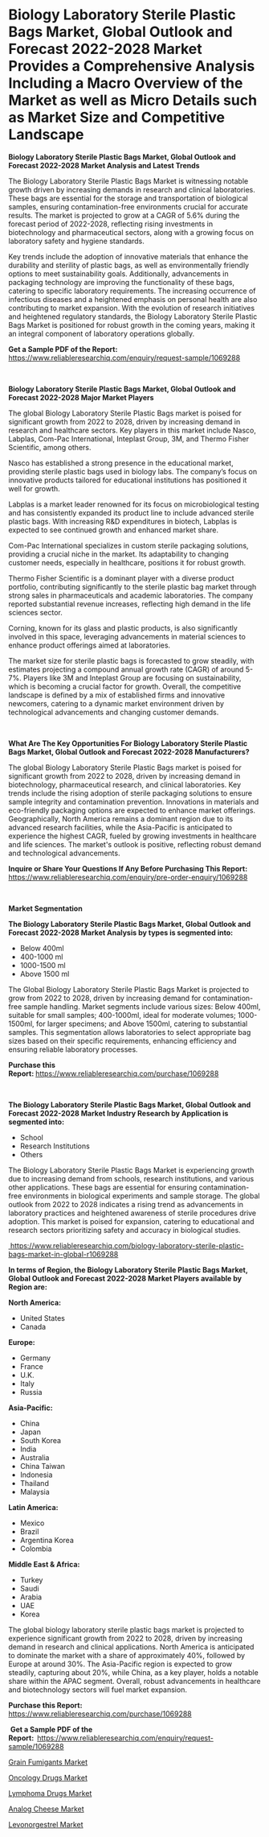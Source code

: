 <p><h1>Biology Laboratory Sterile Plastic Bags Market, Global Outlook and Forecast 2022-2028 Market Provides a Comprehensive Analysis Including a Macro Overview of the Market as well as Micro Details such as Market Size and Competitive Landscape</h1></p><p><strong>Biology Laboratory Sterile Plastic Bags Market, Global Outlook and Forecast 2022-2028 Market Analysis and Latest Trends</strong></p>
<p><p>The Biology Laboratory Sterile Plastic Bags Market is witnessing notable growth driven by increasing demands in research and clinical laboratories. These bags are essential for the storage and transportation of biological samples, ensuring contamination-free environments crucial for accurate results. The market is projected to grow at a CAGR of 5.6% during the forecast period of 2022-2028, reflecting rising investments in biotechnology and pharmaceutical sectors, along with a growing focus on laboratory safety and hygiene standards.</p><p>Key trends include the adoption of innovative materials that enhance the durability and sterility of plastic bags, as well as environmentally friendly options to meet sustainability goals. Additionally, advancements in packaging technology are improving the functionality of these bags, catering to specific laboratory requirements. The increasing occurrence of infectious diseases and a heightened emphasis on personal health are also contributing to market expansion. With the evolution of research initiatives and heightened regulatory standards, the Biology Laboratory Sterile Plastic Bags Market is positioned for robust growth in the coming years, making it an integral component of laboratory operations globally.</p></p>
<p><strong>Get a Sample PDF of the Report:&nbsp;</strong> <a href="https://www.reliableresearchiq.com/enquiry/request-sample/1069288">https://www.reliableresearchiq.com/enquiry/request-sample/1069288</a></p>
<p>&nbsp;</p>
<p><strong>Biology Laboratory Sterile Plastic Bags Market, Global Outlook and Forecast 2022-2028 Major Market Players</strong></p>
<p><p>The global Biology Laboratory Sterile Plastic Bags market is poised for significant growth from 2022 to 2028, driven by increasing demand in research and healthcare sectors. Key players in this market include Nasco, Labplas, Com-Pac International, Inteplast Group, 3M, and Thermo Fisher Scientific, among others.</p><p>Nasco has established a strong presence in the educational market, providing sterile plastic bags used in biology labs. The company’s focus on innovative products tailored for educational institutions has positioned it well for growth. </p><p>Labplas is a market leader renowned for its focus on microbiological testing and has consistently expanded its product line to include advanced sterile plastic bags. With increasing R&D expenditures in biotech, Labplas is expected to see continued growth and enhanced market share.</p><p>Com-Pac International specializes in custom sterile packaging solutions, providing a crucial niche in the market. Its adaptability to changing customer needs, especially in healthcare, positions it for robust growth.</p><p>Thermo Fisher Scientific is a dominant player with a diverse product portfolio, contributing significantly to the sterile plastic bag market through strong sales in pharmaceuticals and academic laboratories. The company reported substantial revenue increases, reflecting high demand in the life sciences sector.</p><p>Corning, known for its glass and plastic products, is also significantly involved in this space, leveraging advancements in material sciences to enhance product offerings aimed at laboratories.</p><p>The market size for sterile plastic bags is forecasted to grow steadily, with estimates projecting a compound annual growth rate (CAGR) of around 5-7%. Players like 3M and Inteplast Group are focusing on sustainability, which is becoming a crucial factor for growth. Overall, the competitive landscape is defined by a mix of established firms and innovative newcomers, catering to a dynamic market environment driven by technological advancements and changing customer demands.</p></p>
<p>&nbsp;</p>
<p><strong>What Are The Key Opportunities For Biology Laboratory Sterile Plastic Bags Market, Global Outlook and Forecast 2022-2028 Manufacturers?</strong></p>
<p><p>The global Biology Laboratory Sterile Plastic Bags market is poised for significant growth from 2022 to 2028, driven by increasing demand in biotechnology, pharmaceutical research, and clinical laboratories. Key trends include the rising adoption of sterile packaging solutions to ensure sample integrity and contamination prevention. Innovations in materials and eco-friendly packaging options are expected to enhance market offerings. Geographically, North America remains a dominant region due to its advanced research facilities, while the Asia-Pacific is anticipated to experience the highest CAGR, fueled by growing investments in healthcare and life sciences. The market's outlook is positive, reflecting robust demand and technological advancements.</p></p>
<p><strong>Inquire or Share Your Questions If Any Before Purchasing This Report:</strong> <a href="https://www.reliableresearchiq.com/enquiry/pre-order-enquiry/1069288">https://www.reliableresearchiq.com/enquiry/pre-order-enquiry/1069288</a></p>
<p>&nbsp;</p>
<p><strong>Market Segmentation</strong></p>
<p><strong>The Biology Laboratory Sterile Plastic Bags Market, Global Outlook and Forecast 2022-2028 Market Analysis by types is segmented into:</strong></p>
<p><ul><li>Below 400ml</li><li>400-1000 ml</li><li>1000-1500 ml</li><li>Above 1500 ml</li></ul></p>
<p><p>The Global Biology Laboratory Sterile Plastic Bags Market is projected to grow from 2022 to 2028, driven by increasing demand for contamination-free sample handling. Market segments include various sizes: Below 400ml, suitable for small samples; 400-1000ml, ideal for moderate volumes; 1000-1500ml, for larger specimens; and Above 1500ml, catering to substantial samples. This segmentation allows laboratories to select appropriate bag sizes based on their specific requirements, enhancing efficiency and ensuring reliable laboratory processes.</p></p>
<p><strong>Purchase this Report:&nbsp;</strong><a href="https://www.reliableresearchiq.com/purchase/1069288">https://www.reliableresearchiq.com/purchase/1069288</a></p>
<p>&nbsp;</p>
<p><strong>The Biology Laboratory Sterile Plastic Bags Market, Global Outlook and Forecast 2022-2028 Market Industry Research by Application is segmented into:</strong></p>
<p><ul><li>School</li><li>Research Institutions</li><li>Others</li></ul></p>
<p><p>The Biology Laboratory Sterile Plastic Bags Market is experiencing growth due to increasing demand from schools, research institutions, and various other applications. These bags are essential for ensuring contamination-free environments in biological experiments and sample storage. The global outlook from 2022 to 2028 indicates a rising trend as advancements in laboratory practices and heightened awareness of sterile procedures drive adoption. This market is poised for expansion, catering to educational and research sectors prioritizing safety and accuracy in biological studies.</p></p>
<p><a href="https://www.reliableresearchiq.com/biology-laboratory-sterile-plastic-bags-market-in-global-r1069288">&nbsp;https://www.reliableresearchiq.com/biology-laboratory-sterile-plastic-bags-market-in-global-r1069288</a></p>
<p><strong>In terms of Region, the Biology Laboratory Sterile Plastic Bags Market, Global Outlook and Forecast 2022-2028 Market Players available by Region are:</strong></p>
<p>
    <p> <strong> North America: </strong>
        <ul>
            <li>United States</li>
            <li>Canada</li>
        </ul>
        </p> 
    <p> <strong> Europe: </strong>
        <ul>
            <li>Germany</li>
            <li>France</li>
            <li>U.K.</li>
            <li>Italy</li>
            <li>Russia</li>
        </ul>
        </p> 
    <p> <strong> Asia-Pacific: </strong>
        <ul>
            <li>China</li>
            <li>Japan</li>
            <li>South Korea</li>
            <li>India</li>
            <li>Australia</li>
            <li>China Taiwan</li>
            <li>Indonesia</li>
            <li>Thailand</li>
            <li>Malaysia</li>
        </ul>
        </p> 
    <p> <strong> Latin America: </strong>
        <ul>
            <li>Mexico</li>
            <li>Brazil</li>
            <li>Argentina Korea</li>
            <li>Colombia</li>
        </ul>
        </p> 
    <p> <strong> Middle East & Africa: </strong>
        <ul>
            <li>Turkey</li>
            <li>Saudi</li>
            <li>Arabia</li>
            <li>UAE</li>
            <li>Korea</li>
        </ul>
    </p>
    </p>
<p><p>The global biology laboratory sterile plastic bags market is projected to experience significant growth from 2022 to 2028, driven by increasing demand in research and clinical applications. North America is anticipated to dominate the market with a share of approximately 40%, followed by Europe at around 30%. The Asia-Pacific region is expected to grow steadily, capturing about 20%, while China, as a key player, holds a notable share within the APAC segment. Overall, robust advancements in healthcare and biotechnology sectors will fuel market expansion.</p></p>
<p><strong>Purchase this Report: </strong><a href="https://www.reliableresearchiq.com/purchase/1069288">https://www.reliableresearchiq.com/purchase/1069288</a></p>
<p>&nbsp;<strong>Get a Sample PDF of the Report:&nbsp;&nbsp;</strong><a href="https://www.reliableresearchiq.com/enquiry/request-sample/1069288">https://www.reliableresearchiq.com/enquiry/request-sample/1069288</a></p>
<p><strong></strong></p>
<p><p><a href="https://www.linkedin.com/pulse/grain-fumigants-market-bestion-research-hahec?trackingId=uC7W0qKRQC6PqajJqBqAkA%3D%3D">Grain Fumigants Market</a></p><p><a href="https://www.linkedin.com/pulse/oncology-drugs-market-outlook-forecast-from-2024-2031-evo-insights-namee?trackingId=PovpZLwLTDOvFmXygMhGtw%3D%3D">Oncology Drugs Market</a></p><p><a href="https://www.linkedin.com/pulse/charting-future-comprehensive-analysis-global-lymphoma-0yuue?trackingId=3x%2Fei0vdT%2Fy8mmnWk6WXlw%3D%3D">Lymphoma Drugs Market</a></p><p><a href="https://www.linkedin.com/pulse/analog-cheese-market-trends-detailed-study-its-segmentation-op34c?trackingId=nHW8lKp8S12PyK2jzCM%2FrQ%3D%3D">Analog Cheese Market</a></p><p><a href="https://www.linkedin.com/pulse/levonorgestrel-market-global-trends-forecast-2024--es72e?trackingId=Uo3klwyLTViTmxxEDY5Hpg%3D%3D">Levonorgestrel Market</a></p></p>